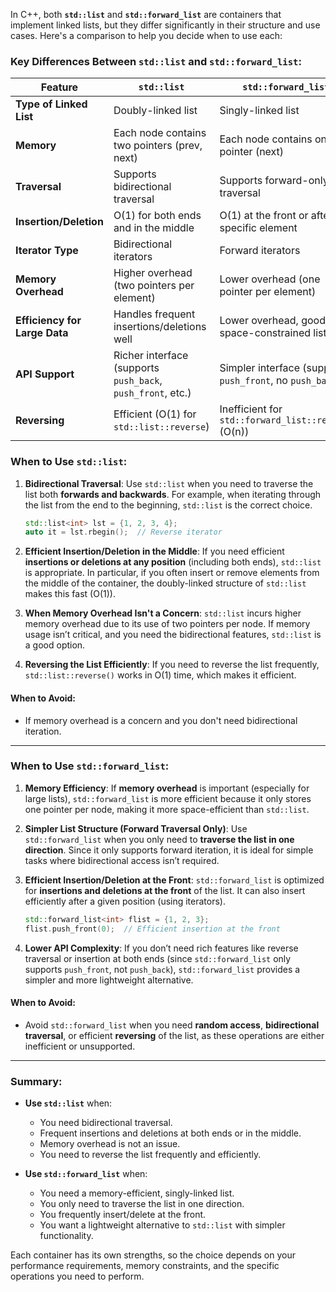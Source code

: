 In C++, both **`std::list`** and **`std::forward_list`** are containers that implement linked lists, but they differ significantly in their structure and use cases. Here's a comparison to help you decide when to use each:

### Key Differences Between `std::list` and `std::forward_list`:

| Feature                   | **`std::list`**                            | **`std::forward_list`**                        |
|----------------------------|--------------------------------------------|------------------------------------------------|
| **Type of Linked List**     | Doubly-linked list                        | Singly-linked list                             |
| **Memory**                 | Each node contains two pointers (prev, next) | Each node contains one pointer (next)          |
| **Traversal**              | Supports bidirectional traversal           | Supports forward-only traversal                |
| **Insertion/Deletion**     | O(1) for both ends and in the middle       | O(1) at the front or after a specific element  |
| **Iterator Type**          | Bidirectional iterators                    | Forward iterators                              |
| **Memory Overhead**        | Higher overhead (two pointers per element) | Lower overhead (one pointer per element)       |
| **Efficiency for Large Data**| Handles frequent insertions/deletions well| Lower overhead, good for space-constrained lists |
| **API Support**            | Richer interface (supports `push_back`, `push_front`, etc.) | Simpler interface (supports `push_front`, no `push_back`) |
| **Reversing**              | Efficient (O(1) for `std::list::reverse`)  | Inefficient for `std::forward_list::reverse` (O(n)) |

### When to Use `std::list`:
1. **Bidirectional Traversal**: Use `std::list` when you need to traverse the list both **forwards and backwards**. For example, when iterating through the list from the end to the beginning, `std::list` is the correct choice.
   
   ```cpp
   std::list<int> lst = {1, 2, 3, 4};
   auto it = lst.rbegin();  // Reverse iterator
   ```

2. **Efficient Insertion/Deletion in the Middle**: If you need efficient **insertions or deletions at any position** (including both ends), `std::list` is appropriate. In particular, if you often insert or remove elements from the middle of the container, the doubly-linked structure of `std::list` makes this fast (O(1)).

3. **When Memory Overhead Isn't a Concern**: `std::list` incurs higher memory overhead due to its use of two pointers per node. If memory usage isn’t critical, and you need the bidirectional features, `std::list` is a good option.

4. **Reversing the List Efficiently**: If you need to reverse the list frequently, `std::list::reverse()` works in O(1) time, which makes it efficient.

#### When to Avoid:
- If memory overhead is a concern and you don't need bidirectional iteration.

---

### When to Use `std::forward_list`:
1. **Memory Efficiency**: If **memory overhead** is important (especially for large lists), `std::forward_list` is more efficient because it only stores one pointer per node, making it more space-efficient than `std::list`.

2. **Simpler List Structure (Forward Traversal Only)**: Use `std::forward_list` when you only need to **traverse the list in one direction**. Since it only supports forward iteration, it is ideal for simple tasks where bidirectional access isn’t required.

3. **Efficient Insertion/Deletion at the Front**: `std::forward_list` is optimized for **insertions and deletions at the front** of the list. It can also insert efficiently after a given position (using iterators).

   ```cpp
   std::forward_list<int> flist = {1, 2, 3};
   flist.push_front(0);  // Efficient insertion at the front
   ```

4. **Lower API Complexity**: If you don’t need rich features like reverse traversal or insertion at both ends (since `std::forward_list` only supports `push_front`, not `push_back`), `std::forward_list` provides a simpler and more lightweight alternative.

#### When to Avoid:
- Avoid `std::forward_list` when you need **random access**, **bidirectional traversal**, or efficient **reversing** of the list, as these operations are either inefficient or unsupported.

---

### Summary:

- **Use `std::list`** when:
  - You need bidirectional traversal.
  - Frequent insertions and deletions at both ends or in the middle.
  - Memory overhead is not an issue.
  - You need to reverse the list frequently and efficiently.

- **Use `std::forward_list`** when:
  - You need a memory-efficient, singly-linked list.
  - You only need to traverse the list in one direction.
  - You frequently insert/delete at the front.
  - You want a lightweight alternative to `std::list` with simpler functionality.

Each container has its own strengths, so the choice depends on your performance requirements, memory constraints, and the specific operations you need to perform.
